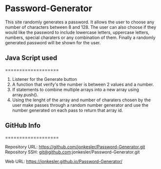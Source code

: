 # Password-Generator

This site randomly generates a password.  It allows the user to choose any number of characters between 8 and 128.  The user can also choose if they would like the password to include lowercase letters, uppercase letters, numbers, special charaters or any combination of them. Finally a randomly generated password will be shown for the user.

## Java Script used
===================

1. Listener for the Generate button
2. A function that verify's the number is between 2 values and a number.
3. If statements to combine multiple arrays into a new array using array.push().
4. Using the lenght of the array and number of charaters chosen by the user make passes through a random number generator and use the number generated on each pass to return that array id.

## GitHub Info
===================

Repository URL:  https://github.com/jonkesler/Password-Generator.git
Repository SSH:  git@github.com:jonkesler/Password-Generator.git

Web URL:  https://jonkesler.github.io/Password-Generator/
